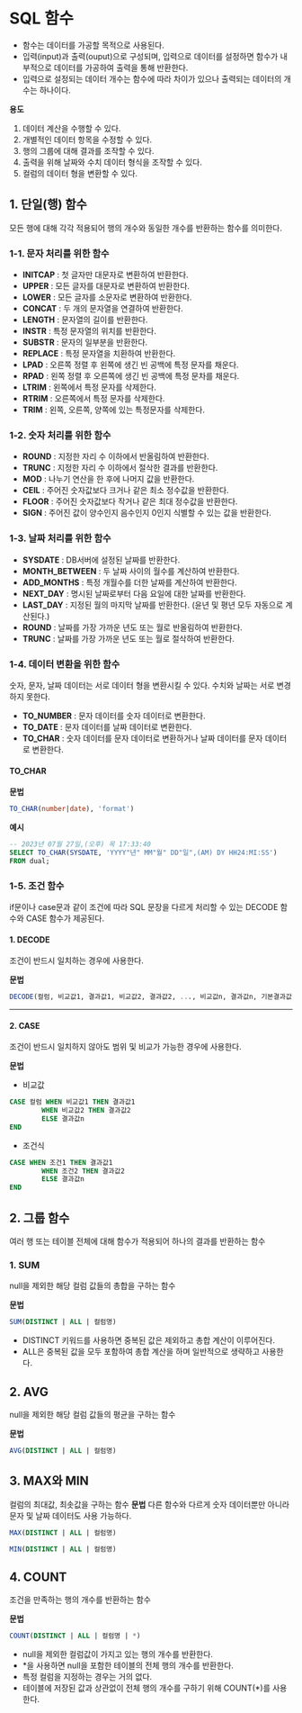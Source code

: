 # SQL 함수
* 함수는 데이터를 가공할 목적으로 사용된다. 
* 입력(input)과 출력(ouput)으로 구성되며, 입력으로 데이터를 설정하면 함수가 내부적으로 데이터를 가공하여 출력을 통해 반환한다.
* 입력으로 설정되는 데이터 개수는 함수에 따라 차이가 있으나 출력되는 데이터의 개수는 하나이다.

**용도**
1. 데이터 계산을 수행할 수 있다.
2. 개별적인 데이터 항목을 수정할 수 있다.
3. 행의 그룹에 대해 결과를 조작할 수 있다.
4. 출력을 위해 날짜와 수치 데이터 형식을 조작할 수 있다.
5. 컬럼의 데이터 형을 변환할 수 있다.

## 1. 단일(행) 함수
모든 행에 대해 각각 적용되어 행의 개수와 동일한 개수를 반환하는 함수를 의미한다.

### 1-1. 문자 처리를 위한 함수

* **INITCAP** : 첫 글자만 대문자로 변환하여 반환한다.
* **UPPER** : 모든 글자를 대문자로 변환하여 반환한다.
* **LOWER** : 모든 글자를 소문자로 변환하여 반환한다.
* **CONCAT** : 두 개의 문자열을 연결하여 반환한다.
* **LENGTH** : 문자열의 길이를 반환한다.
* **INSTR** : 특정 문자열의 위치를 반환한다.
* **SUBSTR** : 문자의 일부분을 반환한다.
* **REPLACE** : 특정 문자열을 치환하여 반환한다.
* **LPAD** : 오른쪽 정렬 후 왼쪽에 생긴 빈 공백에 특정 문자를 채운다.
* **RPAD** : 왼쪽 정렬 후 오른쪽에 생긴 빈 공백에 특정 문차를 채운다.
* **LTRIM** : 왼쪽에서 특정 문자를 삭제한다.
* **RTRIM** : 오른쪽에서 특정 문자를 삭제한다.
* **TRIM** : 왼쪽, 오른쪽, 양쪽에 있는 특정문자를 삭제한다.

### 1-2. 숫자 처리를 위한 함수
* **ROUND** : 지정한 자리 수 이하에서 반올림하여 반환한다.
* **TRUNC** : 지정한 자리 수 이하에서 절삭한 결과를 반환한다.
* **MOD** : 나누기 연산을 한 후에 나머지 값을 반환한다.
* **CEIL** : 주어진 숫자값보다 크거나 같은 최소 정수값을 반환한다.
* **FLOOR** : 주어진 숫자값보다 작거나 같은 최대 정수값을 반환한다.
* **SIGN** : 주어진 값이 양수인지 음수인지 0인지 식별할 수 있는 값을 반환한다.

### 1-3. 날짜 처리를 위한 함수
* **SYSDATE** : DB서버에 설정된 날짜를 반환한다.
* **MONTH_BETWEEN** : 두 날짜 사이의 월수를 계산하여 반환한다.
* **ADD_MONTHS** : 특정 개월수를 더한 날짜를 계산하여 반환한다.
* **NEXT_DAY** : 명시된 날짜로부터 다음 요일에 대한 날짜를 반환한다.
* **LAST_DAY** : 지정된 월의 마지막 날짜를 반환한다. (윤년 및 평년 모두 자동으로 계산된다.)
* **ROUND** : 날짜를 가장 가까운 년도 또는 월로 반올림하여 반환한다.
* **TRUNC** : 날짜를 가장 가까운 년도 또는 월로 절삭하여 반환한다.

### 1-4. 데이터 변환을 위한 함수
숫자, 문자, 날짜 데이터는 서로 데이터 형을 변환시킬 수 있다. 수치와 날짜는 서로 변경하지 못한다.

* **TO_NUMBER** : 문자 데이터를 숫자 데이터로 변환한다.
* **TO_DATE** : 문자 데이터를 날짜 데이터로 변환한다.
* **TO_CHAR** : 숫자 데이터를 문자 데이터로 변환하거나 날짜 데이터를 문자 데이터로 변환한다.

#### TO_CHAR
**문법**
```SQL
TO_CHAR(number|date), 'format')
```

**예시**
```sql
-- 2023년 07월 27일,(오후) 목 17:33:40
SELECT TO_CHAR(SYSDATE, 'YYYY"년" MM"월" DD"일",(AM) DY HH24:MI:SS') 
FROM dual;
```

### 1-5. 조건 함수
if문이나 case문과 같이 조건에 따라 SQL 문장을 다르게 처리할 수 있는 DECODE 함수와 CASE 함수가 제공된다.

#### 1. DECODE
조건이 반드시 일치하는 경우에 사용한다.

**문법**
```SQL
DECODE(컬럼, 비교값1, 결과값1, 비교값2, 결과값2, ..., 비교값n, 결과값n, 기본결과값)
```
- - -
#### 2. CASE
조건이 반드시 일치하지 않아도 범위 및 비교가 가능한 경우에 사용한다.

**문법**
* 비교값
```sql
CASE 컬럼 WHEN 비교값1 THEN 결과값1
        WHEN 비교값2 THEN 결과값2
        ELSE 결과값n
END
```
* 조건식
```sql
CASE WHEN 조건1 THEN 결과값1
        WHEN 조건2 THEN 결과값2
        ELSE 결과값n
END
```

## 2. 그룹 함수
여러 행 또는 테이블 전체에 대해 함수가 적용되어 하나의 결과를 반환하는 함수
### 1. SUM
null을 제외한 해당 컬럼 값들의 총합을 구하는 함수

**문법**
```sql
SUM(DISTINCT | ALL | 컬럼명)
```
* DISTINCT 키워드를 사용하면 중복된 값은 제외하고 총합 계산이 이루어진다.
* ALL은 중복된 값을 모두 포함하여 총합 계산을 하며 일반적으로 생략하고 사용한다.

## 2. AVG
null을 제외한 해당 컬럼 값들의 평균을 구하는 함수

**문법**
```SQL
AVG(DISTINCT | ALL | 컬럼명)
```

## 3. MAX와 MIN
컬럼의 최대값, 최솟값을 구하는 함수
**문법**
다른 함수와 다르게 숫자 데이터뿐만 아니라 문자 및 날짜 데이터도 사용 가능하다.
```SQL
MAX(DISTINCT | ALL | 컬럼명)
```
```sql
MIN(DISTINCT | ALL | 컬럼명)
```
## 4. COUNT
조건을 만족하는 행의 개수를 반환하는 함수

**문법**
```SQL
COUNT(DISTINCT | ALL | 컬럼명 | *)
```
* null을 제외한 컬럼값이 가지고 있는 행의 개수를 반환한다. 
* \*을 사용하면 null을 포함한 테이블의 전체 행의 개수를 반환한다.
* 특정 컬럼을 지정하는 경우는 거의 없다.
* 테이블에 저장된 값과 상관없이 전체 행의 개수를 구하기 위해 COUNT(*)를 사용한다.

